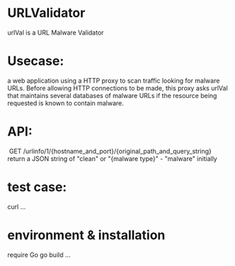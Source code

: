 # URLValidator
urlVal is a URL Malware Validator 
# Usecase: 
a web application using a HTTP proxy to scan traffic looking for malware URLs. Before allowing HTTP connections to be made, this proxy asks urlVal that maintains several databases of malware URLs if the resource being requested is known to contain malware.

# API:
 GET /urlinfo/1/{hostname_and_port}/{original_path_and_query_string}
 return a JSON string of "clean" or "{malware type}" - "malware" initially
 
 # test case:
 curl ...
 
 # environment & installation
 require Go
 go build ...
